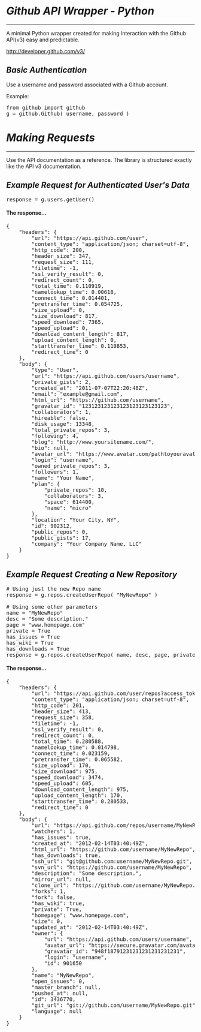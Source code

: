 *Github API Wrapper - Python*
=================================================
-------------------------------------------------
A minimal Python wrapper created for making interaction with the Github API(v3) easy and predictable.

http://developer.github.com/v3/

*Basic Authentication*
-------------------------------------------------
Use a username and password associated with a Github account.

Example:
<pre>
from github import github
g = github.Github( username, password )
</pre>

*Making Requests*
=================================================
-------------------------------------------------
Use the API documentation as a reference.  The library is structured exactly like the API v3 documentation.

*Example Request for Authenticated User's Data*
-------------------------------------------------
<pre>
response = g.users.getUser()
</pre>
<h4>The response...</h4>
<pre>
{
    "headers": {
        "url": "https://api.github.com/user",
        "content_type": "application/json; charset=utf-8",
        "http_code": 200,
        "header_size": 347,
        "request_size": 111,
        "filetime": -1,
        "ssl_verify_result": 0,
        "redirect_count": 0,
        "total_time": 0.110919,
        "namelookup_time": 0.00618,
        "connect_time": 0.014401,
        "pretransfer_time": 0.054725,
        "size_upload": 0,
        "size_download": 817,
        "speed_download": 7365,
        "speed_upload": 0,
        "download_content_length": 817,
        "upload_content_length": 0,
        "starttransfer_time": 0.110853,
        "redirect_time": 0
    },
    "body": {
        "type": "User",
        "url": "https://api.github.com/users/username",
        "private_gists": 2,
        "created_at": "2011-07-07T22:20:48Z",
        "email": "example@gmail.com",
        "html_url": "https://github.com/username",
        "gravatar_id": "123123123123123123123123123",
        "collaborators": 1,
        "hireable": false,
        "disk_usage": 13348,
        "total_private_repos": 3,
        "following": 4,
        "blog": "http://www.yoursitename.com/",
        "bio": null,
        "avatar_url": "https://www.avatar.com/pathtoyouravatar.png",
        "login": "username",
        "owned_private_repos": 3,
        "followers": 1,
        "name": "Your Name",
        "plan": {
            "private_repos": 10,
            "collaborators": 3,
            "space": 614400,
            "name": "micro"
        },
        "location": "Your City, NY",
        "id": 902312,
        "public_repos": 0,
        "public_gists": 17,
        "company": "Your Company Name, LLC"
    }
}
</pre>


*Example Request Creating a New Repository*
-------------------------------------------------
<pre>
# Using just the new Repo name
response = g.repos.createUserRepo( "MyNewRepo" )

# Using some other parameters
name = "MyNewRepo"
desc = "Some description."
page = "www.homepage.com"
private = True
has_issues = True
has_wiki = True
has_downloads = True
response = g.repos.createUserRepo( name, desc, page, private, has_issues, has_wiki, has_downloads )
</pre>

<h4>The response...</h4>
<pre>
{
    "headers": {
        "url": "https://api.github.com/user/repos?access_token=[YOUR_TOKEN]",
        "content_type": "application/json; charset=utf-8",
        "http_code": 201,
        "header_size": 413,
        "request_size": 358,
        "filetime": -1,
        "ssl_verify_result": 0,
        "redirect_count": 0,
        "total_time": 0.280588,
        "namelookup_time": 0.014798,
        "connect_time": 0.023159,
        "pretransfer_time": 0.065582,
        "size_upload": 170,
        "size_download": 975,
        "speed_download": 3474,
        "speed_upload": 605,
        "download_content_length": 975,
        "upload_content_length": 170,
        "starttransfer_time": 0.280533,
        "redirect_time": 0
    },
    "body": {
        "url": "https://api.github.com/repos/username/MyNewRepo",
        "watchers": 1,
        "has_issues": true,
        "created_at": "2012-02-14T03:40:49Z",
        "html_url": "https://github.com/username/MyNewRepo",
        "has_downloads": true,
        "ssh_url": "git@github.com:username/MyNewRepo.git",
        "svn_url": "https://github.com/username/MyNewRepo",
        "description": "Some description.",
        "mirror_url": null,
        "clone_url": "https://github.com/username/MyNewRepo.git",
        "forks": 1,
        "fork": false,
        "has_wiki": true,
        "private": True,
        "homepage": "www.homepage.com",
        "size": 0,
        "updated_at": "2012-02-14T03:40:49Z",
        "owner": {
            "url": "https://api.github.com/users/username",
            "avatar_url": "https://secure.gravatar.com/avatar/someimage.png",
            "gravatar_id": "948f18791231231231231231231",
            "login": "username",
            "id": 901650
        },
        "name": "MyNewRepo",
        "open_issues": 0,
        "master_branch": null,
        "pushed_at": null,
        "id": 3436770,
        "git_url": "git://github.com/username/MyNewRepo.git",
        "language": null
    }
}
</pre>